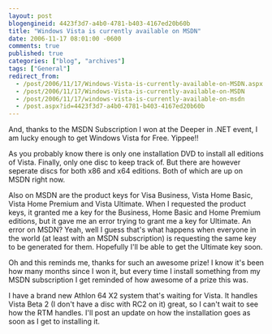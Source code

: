 ```yaml
---
layout: post
blogengineid: 4423f3d7-a4b0-4781-b403-4167ed20b60b
title: "Windows Vista is currently available on MSDN"
date: 2006-11-17 08:01:00 -0600
comments: true
published: true
categories: ["blog", "archives"]
tags: ["General"]
redirect_from: 
  - /post/2006/11/17/Windows-Vista-is-currently-available-on-MSDN.aspx
  - /post/2006/11/17/Windows-Vista-is-currently-available-on-MSDN
  - /post/2006/11/17/windows-vista-is-currently-available-on-msdn
  - /post.aspx?id=4423f3d7-a4b0-4781-b403-4167ed20b60b
---
```

<!-- more -->

And, thanks to the MSDN Subscription I won at the Deeper in .NET event, I am lucky enough to get Windows Vista for Free. Yippee!!

As you probably know there is only one installation DVD to install all editions of Vista. Finally, only one disc to keep track of. But there are however seperate discs for both x86 and x64 editions. Both of which are up on MSDN right now.

Also on MSDN are the product keys for Visa Business, Vista Home Basic, Vista Home Premium and Vista Ultimate. When I requested the product keys, it granted me a key for the Business, Home Basic and Home Premium editions, but it gave me an error trying to grant me a key for Ultimate. An error on MSDN? Yeah, well I guess that's what happens when everyone in the world (at least with an MSDN subscription) is requesting the same key to be generated for them. Hopefully I'll be able to get the Ultimate key soon.

Oh and this reminds me, thanks for such an awesome prize! I know it's been how many months since I won it, but every time I install something from my MSDN subscription I get reminded of how awesome of a prize this was.

I have a brand new Athlon 64 X2 system that's waiting for Vista. It handles Vista Beta 2 (I don't have a disc with RC2 on it) great, so I can't wait to see how the RTM handles. I'll post an update on how the installation goes as soon as I get to installing it.

